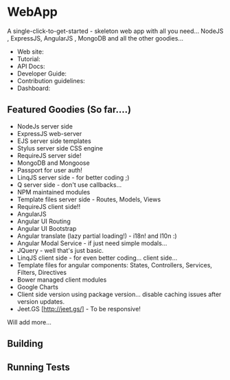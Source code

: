 WebApp 
======

A single-click-to-get-started - skeleton web app with all you need... NodeJS , ExpressJS, AngularJS , MongoDB and all the other goodies...

* Web site: 
* Tutorial: 
* API Docs: 
* Developer Guide: 
* Contribution guidelines: 
* Dashboard: 

Featured Goodies (So far....)
-----------------------------

* NodeJs server side
* ExpressJS web-server
* EJS server side templates
* Stylus server side CSS engine
* RequireJS server side!
* MongoDB and Mongoose
* Passport for user auth!
* LinqJS server side - for better coding ;)
* Q server side - don't use callbacks...
* NPM maintained modules
* Template files server side - Routes, Models, Views
* RequireJS client side!!
* AngularJS
* Angular UI Routing
* Angular UI Bootstrap
* Angular translate (lazy partial loading!) - i18n! and l10n :)
* Angular Modal Service - if just need simple modals...
* JQuery - well that's just basic.
* LinqJS client side - for even better coding... client side...
* Template files for angular components: States, Controllers, Services, Filters, Directives
* Bower managed client modules
* Google Charts
* Client side version using package version... disable caching issues after version updates.
* Jeet.GS [http://jeet.gs/] - To be responsive!

Will add more...

Building 
---------


Running Tests
-------------
